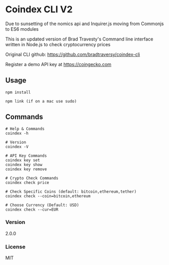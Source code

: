 # Coindex CLI V2

Due to sunsetting of the nomics api and Inquirer.js moving from Commonjs to ES6 modules

This is an updated version of Brad Travesty's Command line interface written in Node.js to check cryptocurrency prices

Original CLI github: https://github.com/bradtraversy/coindex-cli

Register a demo API key at https://coingecko.com

## Usage

```
npm install

npm link (if on a mac use sudo)
```

## Commands

```
# Help & Commands
coindex -h

# Version
coindex -V

# API Key Commands
coindex key set
coindex key show
coindex key remove

# Crypto Check Commands
coindex check price

# Check Specific Coins (default: bitcoin,ethereum,tether)
coindex check --coin=bitcoin,ethereum

# Choose Currency (Default: USD)
coindex check --cur=EUR
```

### Version

2.0.0

### License

MIT
